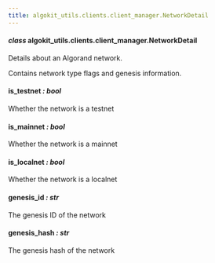 ```yaml
---
title: algokit_utils.clients.client_manager.NetworkDetail
---
```

#### *class* algokit_utils.clients.client_manager.NetworkDetail

Details about an Algorand network.

Contains network type flags and genesis information.

#### is_testnet *: bool*

Whether the network is a testnet

#### is_mainnet *: bool*

Whether the network is a mainnet

#### is_localnet *: bool*

Whether the network is a localnet

#### genesis_id *: str*

The genesis ID of the network

#### genesis_hash *: str*

The genesis hash of the network